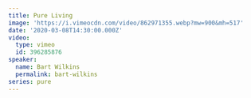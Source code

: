 ```yaml
---
title: Pure Living
image: 'https://i.vimeocdn.com/video/862971355.webp?mw=900&mh=517'
date: '2020-03-08T14:30:00.000Z'
video:
  type: vimeo
  id: 396285876
speaker:
  name: Bart Wilkins
  permalink: bart-wilkins
series: pure
---
```


